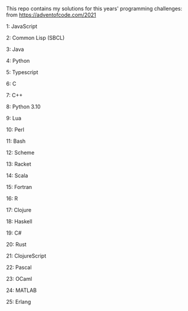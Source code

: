 This repo contains my solutions for this years' programming challenges: from https://adventofcode.com/2021

1: JavaScript

2: Common Lisp (SBCL)

3: Java

4: Python

5: Typescript

6: C

7: C++

8: Python 3.10

9: Lua

10: Perl

11: Bash

12: Scheme

13: Racket

14: Scala

15: Fortran

16: R

17: Clojure

18: Haskell

19: C#

20: Rust

21: ClojureScript

22: Pascal

23: OCaml

24: MATLAB

25: Erlang
